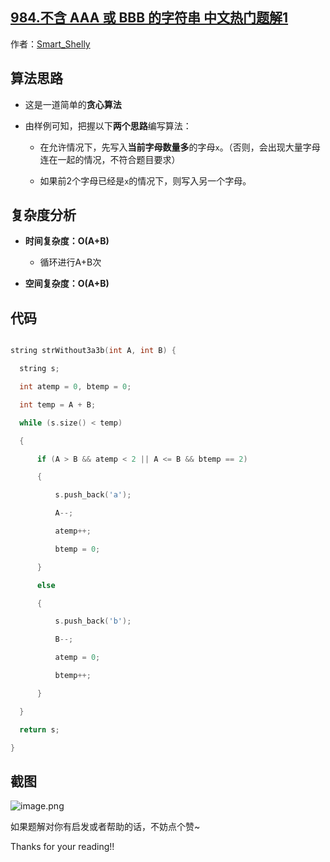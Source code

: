 ## [984.不含 AAA 或 BBB 的字符串 中文热门题解1](https://leetcode.cn/problems/string-without-aaa-or-bbb/solutions/100000/984-c-jian-dan-tan-xin-de-zi-fu-chuan-chu-li-by-sm)

作者：[Smart_Shelly](https://leetcode.cn/u/Smart_Shelly)
## 算法思路

- 这是一道简单的**贪心算法**
- 由样例可知，把握以下**两个思路**编写算法：
  - 在允许情况下，先写入**当前字母数量多**的字母`x`。（否则，会出现大量字母连在一起的情况，不符合题目要求）
  - 如果前2个字母已经是`x`的情况下，则写入另一个字母。

## 复杂度分析

- **时间复杂度：O(A+B)**
  - 循环进行A+B次
- **空间复杂度：O(A+B)**


## 代码
  ```C++
  string strWithout3a3b(int A, int B) {
  	string s;
  	int atemp = 0, btemp = 0;
  	int temp = A + B;
  	while (s.size() < temp)
  	{
  		if (A > B && atemp < 2 || A <= B && btemp == 2)
  		{
  			s.push_back('a');
  			A--;
  			atemp++;
  			btemp = 0;
  		}
  		else
  		{
  			s.push_back('b');
  			B--;
  			atemp = 0;
  			btemp++;
  		}
  	}
  	return s;
  }
  ```

  

## 截图
![image.png](https://pic.leetcode-cn.com/29f09fae0add58e3320d629af57abcf1523816763542c097a10b1fa679ac9fa6-image.png)

如果题解对你有启发或者帮助的话，不妨点个赞~
Thanks for your reading!!
